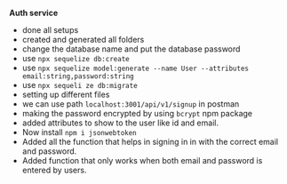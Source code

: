 **Auth service**
- done all setups
- created and generated all folders
- change the database name and put the database password
- use `npx sequelize db:create`
- use `npx sequelize model:generate --name User --attributes email:string,password:string`
- use `npx sequeli
ze db:migrate`
- setting up different files
- we can use path `localhost:3001/api/v1/signup` in postman
- making the password encrypted by using `bcrypt` npm package
- added attributes to show to the user like id and email.
- Now install `npm i jsonwebtoken`
- Added all the function that helps in signing in in with the correct email and password.
- Added function that only works when both email and password is entered by users.